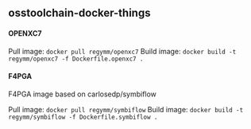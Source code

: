 ## osstoolchain-docker-things

#### OPENXC7

Pull image: `docker pull regymm/openxc7`
Build image: `docker build -t regymm/openxc7 -f Dockerfile.openxc7 .`

#### F4PGA

F4PGA image based on carlosedp/symbiflow

Pull image: `docker pull regymm/symbiflow`
Build image: `docker build -t regymm/symbiflow -f Dockerfile.symbiflow .`

